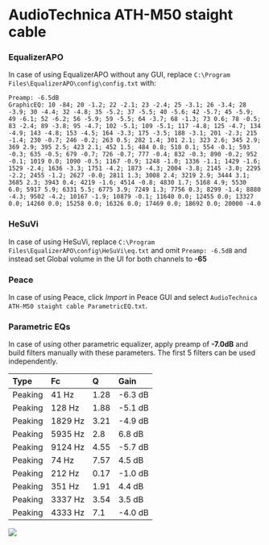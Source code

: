 # AudioTechnica ATH-M50 staight cable

### EqualizerAPO
In case of using EqualizerAPO without any GUI, replace `C:\Program Files\EqualizerAPO\config\config.txt`
with:
```
Preamp: -6.5dB
GraphicEQ: 10 -84; 20 -1.2; 22 -2.1; 23 -2.4; 25 -3.1; 26 -3.4; 28 -3.9; 30 -4.4; 32 -4.8; 35 -5.2; 37 -5.5; 40 -5.6; 42 -5.7; 45 -5.9; 49 -6.1; 52 -6.2; 56 -5.9; 59 -5.5; 64 -3.7; 68 -1.3; 73 0.6; 78 -0.5; 83 -2.4; 89 -3.8; 95 -4.7; 102 -5.1; 109 -5.1; 117 -4.8; 125 -4.7; 134 -4.9; 143 -4.8; 153 -4.5; 164 -3.3; 175 -3.5; 188 -3.1; 201 -2.3; 215 -1.4; 230 -0.7; 246 -0.2; 263 0.5; 282 1.4; 301 2.1; 323 2.6; 345 2.9; 369 2.9; 395 2.5; 423 2.1; 452 1.5; 484 0.8; 518 0.1; 554 -0.1; 593 -0.3; 635 -0.5; 679 -0.7; 726 -0.7; 777 -0.4; 832 -0.3; 890 -0.2; 952 -0.1; 1019 0.0; 1090 -0.5; 1167 -0.9; 1248 -1.0; 1336 -1.1; 1429 -1.6; 1529 -2.4; 1636 -3.3; 1751 -4.2; 1873 -4.3; 2004 -3.8; 2145 -3.0; 2295 -2.2; 2455 -1.2; 2627 -0.0; 2811 1.3; 3008 2.4; 3219 2.9; 3444 3.1; 3685 2.3; 3943 0.4; 4219 -1.6; 4514 -0.8; 4830 1.7; 5168 4.9; 5530 6.0; 5917 5.9; 6331 5.5; 6775 3.9; 7249 1.3; 7756 0.3; 8299 -1.4; 8880 -4.3; 9502 -4.2; 10167 -1.9; 10879 -0.1; 11640 0.0; 12455 0.0; 13327 0.0; 14260 0.0; 15258 0.0; 16326 0.0; 17469 0.0; 18692 0.0; 20000 -4.0
```

### HeSuVi
In case of using HeSuVi, replace `C:\Program Files\EqualizerAPO\config\HeSuVi\eq.txt` and omit `Preamp:
-6.5dB` and instead set Global volume in the UI for both channels to **-65**

### Peace
In case of using Peace, click *Import* in Peace GUI and select `AudioTechnica ATH-M50 staight cable ParametricEQ.txt`.

### Parametric EQs
In case of using other parametric equalizer, apply preamp of **-7.0dB** and build filters manually with
these parameters. The first 5 filters can be used independently.

| Type    | Fc      |    Q | Gain    |
|:--------|:--------|:-----|:--------|
| Peaking | 41 Hz   | 1.28 | -6.3 dB |
| Peaking | 128 Hz  | 1.88 | -5.1 dB |
| Peaking | 1829 Hz | 3.21 | -4.9 dB |
| Peaking | 5935 Hz | 2.8  | 6.8 dB  |
| Peaking | 9124 Hz | 4.55 | -5.7 dB |
| Peaking | 74 Hz   | 7.57 | 4.5 dB  |
| Peaking | 212 Hz  | 0.17 | -1.0 dB |
| Peaking | 351 Hz  | 1.91 | 4.4 dB  |
| Peaking | 3337 Hz | 3.54 | 3.5 dB  |
| Peaking | 4333 Hz | 7.1  | -4.0 dB |

![](https://raw.githubusercontent.com/jaakkopasanen/AutoEq/master/results/headphonecom/sbaf-serious/AudioTechnica%20ATH-M50%20staight%20cable/AudioTechnica%20ATH-M50%20staight%20cable.png)